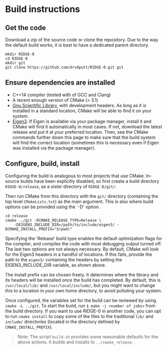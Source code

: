 # Build instructions

## Get the code
Download a zip of the source code or clone the repository. Due to the way the default build
works, it is best to have a dedicated parent directory.
```
mkdir RIDGE-0
cd RIDGE-0
mkdir git
git clone https://github.com/drvdputt/RIDGE-0.git git
```

## Ensure dependencies are installed
- C++14 compiler (tested with of GCC and Clang)
- A recent enough version of CMake (> 3.1)
- <a href="https://www.gnu.org/software/gsl/">Gnu Scientific Library</a>, with development
  headers. As long as it is installed in a standard location, CMake will be able to find it on
  your system.
- <a href="http://eigen.tuxfamily.org/">Eigen3</a>. If Eigen is available via your package
  manager, install it and CMake will find it automatically in most cases. If not, download the
  latest release and put it at your preferred location. Then, see the CMake commands further
  down this page to make sure that the build system will find the correct location (sometimes
  this is necessary even if Eigen was installed via the package manager).

## Configure, build, install
Configuring the build is analogous to most projects that use CMake. In-source builds have been
explicitly disabled, so first create a build directory `RIDGE-0/release`, as a sister directory
of `RIDGE-0/git/`.

Then run CMake from this directory with the `git/` directory (containing the top level
`CMakeLists.txt`) as the main argument. This is also where build options can be provided using the `-D' option.
```
cd release
cmake ../git -DCMAKE_RELEASE_TYPE=Release \
    -DEIGEN3_INCLUDE_DIR=/path/to/include/eigen3/ -DCMAKE_INSTALL_PREFIX="$(pwd)"
```
Specifying the 'Release' build type enables the default optimization flags for the compiler, and
compiles the code with most debugging output turned off. The last two options are not always
necessary. By default, CMake will look for the Eigen3 headers in a handful of locations. If this
fails, provide the path to the `eigen3/` containing the headers by setting the
EIGEN3_INCLUDE_DIR variable, as shown above.

The install prefix can be chosen freely. It determines where the library and its headers will be
installed once the build has completed. By default, this is `/usr/local/lib/` and
`/usr/local/include/`, but you might want to change this to a location in your own home directory,
to avoid polluting your system.

Once configured, the variables set for the build can be reviewed by using `cmake -L ../git`. To
start the build, run `$ make -j <number of jobs>` from the build directory. If you want to use
RIDGE-0 in another code, you can opt to run `cmake install` to copy some of the files to the
traditional `lib/` and `include/` directories (located in the directory defined by
`CMAKE_INSTALL_PREFIX`).

> Note: The script `build.sh` provides some reasonable defaults for the above actions. It builds and
> installs to `../cmake_release`.

